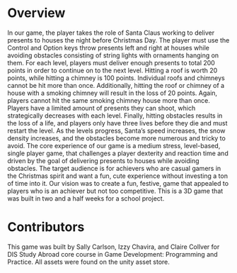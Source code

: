 # Overview
In our game, the player takes the role of Santa Claus working to deliver presents to houses the night before Christmas Day. The player must use the Control and Option keys throw presents left and right at houses while avoiding obstacles consisting of string lights with ornaments hanging on them. For each level, players must deliver enough presents to total 200 points in order to continue on to the next level. Hitting a roof is worth 20 points, while hitting a chimney is 100 points. Individual roofs and chimneys cannot be hit more than once. Additionally, hitting the roof or chimney of a house with a smoking chimney will result in the loss of 20 points. Again, players cannot hit the same smoking chimney house more than once. Players have a limited amount of presents they can shoot, which strategically decreases with each level. Finally, hitting obstacles results in the loss of a life, and players only have three lives before they die and must restart the level. As the levels progress, Santa’s speed increases, the snow density increases, and the obstacles become more numerous and tricky to avoid. 
The core experience of our game is a medium stress, level-based, single player game, that challenges a player dexterity and reaction time and driven by the goal of delivering presents to houses while avoiding obstacles. The target audience is for achievers who are casual gamers in the Christmas spirit and want a fun, cute experience without investing a ton of time into it. Our vision was to create a fun, festive, game that appealed to players who is an achiever but not too competitive. This is a 3D game that was built in two and a half weeks for a school project.

# Contributors
This game was built by Sally Carlson, Izzy Chavira, and Claire Collver for DIS Study Abroad core course in Game Development: Programming and Practice. All assets were found on the unity asset store.
